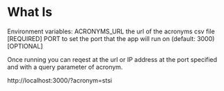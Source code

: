 # What Is

Environment variables: 
    ACRONYMS_URL the url of the acronyms csv file [REQUIRED]
    PORT to set the port that the app will run on (default: 3000) [OPTIONAL]

Once running you can reqest at the url or IP address at the port specified and with a query parameter of acronym.

http://localhost:3000/?acronym=stsi
